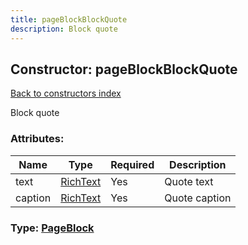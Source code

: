 ```yaml
---
title: pageBlockBlockQuote
description: Block quote
---
```

## Constructor: pageBlockBlockQuote  
[Back to constructors index](index.md)



Block quote

### Attributes:

| Name     |    Type       | Required | Description |
|----------|---------------|----------|-------------|
|text|[RichText](../types/RichText.md) | Yes|Quote text|
|caption|[RichText](../types/RichText.md) | Yes|Quote caption|



### Type: [PageBlock](../types/PageBlock.md)


